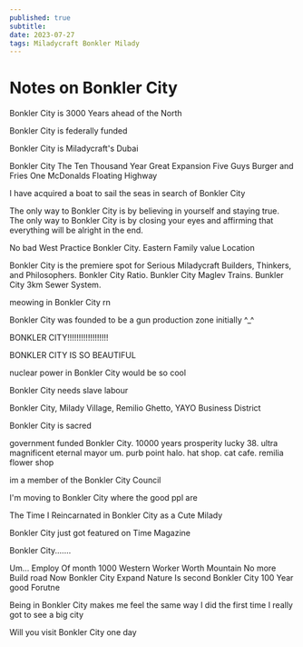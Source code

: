 ```yaml
---
published: true
subtitle:
date: 2023-07-27
tags: Miladycraft Bonkler Milady
---
```


# Notes on Bonkler City

Bonkler City is 3000 Years ahead of the North

Bonkler City is federally funded

Bonkler City is Miladycraft's Dubai

Bonkler City The Ten Thousand Year Great Expansion Five Guys Burger and Fries One McDonalds Floating Highway

I have acquired a boat to sail the seas in search of Bonkler City

The only way to Bonkler City is by believing in yourself and staying true. The only way to Bonkler City is by closing your eyes and affirming that everything will be alright in the end.

No bad West Practice Bonkler City. Eastern Family value Location

Bonkler City is the premiere spot for Serious Miladycraft Builders, Thinkers, and Philosophers. Bonkler City Ratio. Bunkler City Maglev Trains. Bunkler City 3km Sewer System. 

meowing in Bonkler City rn

Bonkler City was founded to be a gun production zone initially ^_^

BONKLER CITY!!!!!!!!!!!!!!!!!!

BONKLER CITY IS SO BEAUTIFUL

nuclear power in Bonkler City would be so cool

Bonkler City needs slave labour

Bonkler City, Milady Village, Remilio Ghetto, YAYO Business District

Bonkler City is sacred

government funded Bonkler City. 10000 years prosperity lucky 38. ultra magnificent eternal mayor um. purb point halo. hat shop. cat cafe. remilia flower shop

im a member of the Bonkler City Council

I'm moving to Bonkler City where the good ppl are

The Time I Reincarnated in Bonkler City as a Cute Milady

Bonkler City just got featured on Time Magazine

Bonkler City.......

Um... Employ Of month 1000 Western Worker Worth Mountain No more Build road Now Bonkler City Expand Nature Is second Bonkler City 100 Year good Forutne

Being in Bonkler City makes me feel the same way I did the first time I really got to see a big city

Will you visit Bonkler City one day

